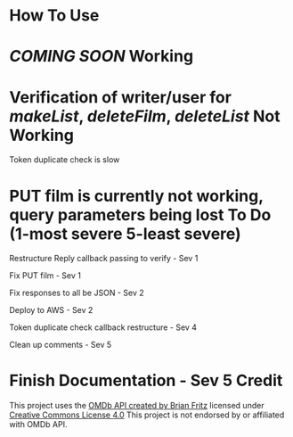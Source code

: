 How To Use
==========
*COMING SOON*
Working
=======
Verification of writer/user for *makeList*, *deleteFilm*, *deleteList*
Not Working
===========
Token duplicate check is slow

PUT film is currently not working, query parameters being lost
To Do (1-most severe 5-least severe)
====================================
Restructure Reply callback passing to verify - Sev 1

Fix PUT film - Sev 1

Fix responses to all be JSON - Sev 2

Deploy to AWS - Sev 2

Token duplicate check callback restructure - Sev 4

Clean up comments - Sev 5

Finish Documentation - Sev 5
Credit
======
This project uses the [OMDb API created by Brian Fritz](http://www.omdbapi.com) licensed under [Creative Commons License 4.0](https://creativecommons.org/licenses/by-nc/4.0/)
This project is not endorsed by or affiliated with OMDb API.
